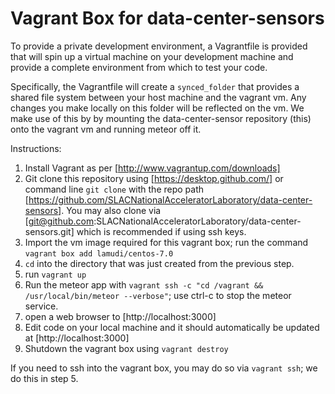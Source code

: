 


Vagrant Box for data-center-sensors
===

To provide a private development environment, a Vagrantfile is provided that will spin up a virtual machine on your development machine and provide a complete environment from which to test your code.

Specifically, the Vagrantfile will create a `synced_folder` that provides a shared file system between your host machine and the vagrant vm. Any changes you make locally on this folder will be reflected on the vm. We make use of this by by mounting the data-center-sensor repository (this) onto the vagrant vm and running meteor off it.

Instructions:
1. Install Vagrant as per [http://www.vagrantup.com/downloads]
2. Git clone this repository using [https://desktop.github.com/] or command line `git clone` with the repo path [https://github.com/SLACNationalAcceleratorLaboratory/data-center-sensors]. You may also clone via [git@github.com:SLACNationalAcceleratorLaboratory/data-center-sensors.git] which is recommended if using ssh keys.
3. Import the vm image required for this vagrant box; run the command `vagrant box add lamudi/centos-7.0`
4. `cd` into the directory that was just created from the previous step.
5. run `vagrant up`
6. Run the meteor app with `vagrant ssh -c "cd /vagrant && /usr/local/bin/meteor --verbose"`; use ctrl-c to stop the meteor service.
7. open a web browser to [http://localhost:3000]
8. Edit code on your local machine and it should automatically be updated at [http://localhost:3000]
9. Shutdown the vagrant box using `vagrant destroy`

If you need to ssh into the vagrant box, you may do so via `vagrant ssh`; we do this in step 5.

